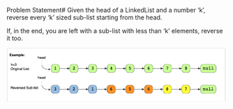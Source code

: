 Problem Statement#
Given the head of a LinkedList and a number ‘k’, reverse every ‘k’ sized sub-list starting from the head.

If, in the end, you are left with a sub-list with less than ‘k’ elements, reverse it too.

<img src = "../Assets/Screen Shot 2022-05-04 at 4.30.17 PM.png">
